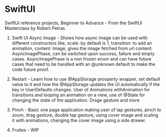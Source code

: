 # SwiftUI

SwiftUI reference projects, Beginner to Advance - From the SwiftUI Masterclass by Robert Petras.

1. Swift UI Async Image - Shows how async image can be used with different constructors like,
    scale: by default is 1, 
    transition: to add an animation, 
    content: Image, gives the image fetched from url
    content: AsyncImagePhase, can be switched upon success, failure and empty cases. AsyncImagePhase is a non frozen enum and can have future cases that need to be handled with an @unknown default to make the code future proof.

2. Restart - Learn how to use @AppStorage prooperty wrapper, set default value to it and how the @AppStorage updates the UI automatically if the key in UserDefaults changes.
    User of Animations withAnimation for transitions and looping an animation on a view, use of @State for changing the state of the application. Drage gesture and more 

3. Pinch - Basic one page application making user of tap gestures, pinch to zoom, drag gesture, double tap gesture, using cover image and scaling it with animations, changing the cover image using a side drawer.

4. Fruites - WIP
